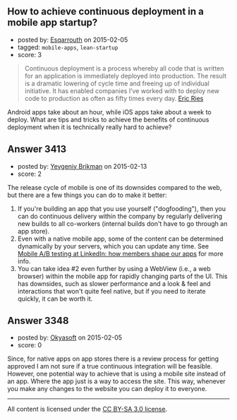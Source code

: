 ## How to achieve continuous deployment in a mobile app startup?

- posted by: [Esqarrouth](https://stackexchange.com/users/3055586/esqarrouth) on 2015-02-05
- tagged: `mobile-apps`, `lean-startup`
- score: 3

<blockquote>
  <p>Continuous deployment is a process whereby all code that is written
  for an application is immediately deployed into production. The result
  is a dramatic lowering of cycle time and freeing up of individual
  initiative. It has enabled companies I’ve worked with to deploy new
  code to production as often as fifty times every day. <a href="http://radar.oreilly.com/2009/03/continuous-deployment-5-eas.html" rel="nofollow">Eric Ries</a></p>
</blockquote>

<p>Android apps take about an hour, while iOS apps take about a week to deploy. What are tips and tricks to achieve the benefits of continuous deployment when it is technically really hard to achieve?</p>



## Answer 3413

- posted by: [Yevgeniy Brikman](https://stackexchange.com/users/223985/yevgeniy-brikman) on 2015-02-13
- score: 2

<p>The release cycle of mobile is one of its downsides compared to the web, but there are a few things you can do to make it better:</p>

<ol>
<li>If you're building an app that you use yourself ("dogfooding"), then you can do continuous delivery within the company by regularly delivering new builds to all co-workers (internal builds don't have to go through an app store). </li>
<li>Even with a native mobile app, some of the content can be determined dynamically by your servers, which you can update any time. See <a href="http://engineering.linkedin.com/mobile/mobile-ab-testing-linkedin-how-members-shape-our-apps" rel="nofollow">Mobile A/B testing at LinkedIn: how members shape our apps</a> for more info.</li>
<li>You can take idea #2 even further by using a WebView (i.e., a web browser) within the mobile app for rapidly changing parts of the UI. This has downsides, such as slower performance and a look &amp; feel and interactions that won't quite feel native, but if you need to iterate quickly, it can be worth it. </li>
</ol>



## Answer 3348

- posted by: [Okyasoft](https://stackexchange.com/users/294248/okyasoft) on 2015-02-05
- score: 0

<p>Since, for native apps on app stores there is a review process for getting approved I am not sure if a true continuous integration will be feasible.
However, one potential way to achieve that is using a mobile site instead of an app. Where the app just is a way to access the site. This way, whenever you make any changes to the website you can deploy it to everyone.</p>




---

All content is licensed under the [CC BY-SA 3.0 license](https://creativecommons.org/licenses/by-sa/3.0/).
